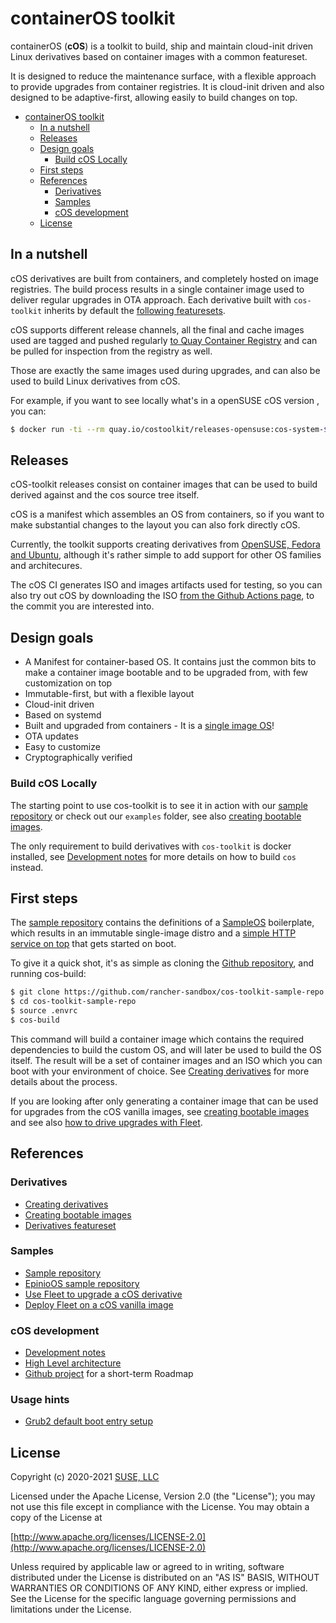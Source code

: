 # containerOS toolkit

containerOS (**cOS**) is a toolkit to build, ship and maintain cloud-init driven Linux derivatives based on container images with a common featureset. 

It is designed to reduce the maintenance surface, with a flexible approach to provide upgrades from container registries. It is cloud-init driven and also designed to be adaptive-first, allowing easily to build changes on top.

<!-- TOC -->

- [containerOS toolkit](#containeros-toolkit)
    - [In a nutshell](#in-a-nutshell)
    - [Releases](#releases)
    - [Design goals](#design-goals)
        - [Build cOS Locally](#build-cos-locally)
    - [First steps](#first-steps)
    - [References](#references)
        - [Derivatives](#derivatives)
        - [Samples](#samples)
        - [cOS development](#cos-development)
    - [License](#license)

<!-- /TOC -->

## In a nutshell

cOS derivatives are built from containers, and completely hosted on image registries. The build process results in a single container image used to deliver regular upgrades in OTA approach. Each derivative built with `cos-toolkit` inherits by default the [following featuresets](/docs/derivatives_featureset.md).

cOS supports different release channels, all the final and cache images used are tagged and pushed regularly [to Quay Container Registry](https://quay.io/repository/costoolkit/releases-opensuse) and can be pulled for inspection from the registry as well.

Those are exactly the same images used during upgrades, and can also be used to build Linux derivatives from cOS.

For example, if you want to see locally what's in a openSUSE cOS version , you can:

```bash
$ docker run -ti --rm quay.io/costoolkit/releases-opensuse:cos-system-$VERSION /bin/bash
```

## Releases

cOS-toolkit releases consist on container images that can be used to build derived against and the cos source tree itself.
 
cOS is a manifest which assembles an OS from containers, so if you want to make substantial changes to the layout you can also fork directly cOS.

Currently, the toolkit supports creating derivatives from [OpenSUSE, Fedora and Ubuntu](https://github.com/rancher-sandbox/cOS-toolkit/tree/master/values), although it's rather simple to add support for other OS families and architecures.

The cOS CI generates ISO and images artifacts used for testing, so you can also try out cOS by downloading the 
ISO [from the Github Actions page](https://github.com/rancher-sandbox/cOS-toolkit/actions/workflows/build.yaml), to the commit you are interested into.

## Design goals

- A Manifest for container-based OS. It contains just the common bits to make a container image bootable and to be upgraded from, with few customization on top
- Immutable-first, but with a flexible layout
- Cloud-init driven
- Based on systemd
- Built and upgraded from containers - It is a [single image OS](https://quay.io/repository/costoolkit/releases-opensuse)!
- OTA updates
- Easy to customize
- Cryptographically verified

### Build cOS Locally

The starting point to use cos-toolkit is to see it in action with our [sample repository](https://github.com/rancher-sandbox/cos-toolkit-sample-repo) or check out our `examples` folder, see also [creating bootable images](/docs/creating_bootable_images.md).

The only requirement to build derivatives with `cos-toolkit` is docker installed, see [Development notes](/docs/dev.md) for more details on how to build `cos` instead.

## First steps

The [sample repository](https://github.com/rancher-sandbox/cos-toolkit-sample-repo) contains the definitions of a [SampleOS](https://github.com/rancher-sandbox/cos-toolkit-sample-repo/tree/master/packages/sampleOS) boilerplate, which results in an immutable single-image distro and a [simple HTTP service on top](https://github.com/rancher-sandbox/cos-toolkit-sample-repo/tree/master/packages/sampleOSService) that gets started on boot.

To give it a quick shot, it's as simple as cloning the [Github repository](https://github.com/rancher-sandbox/cos-toolkit-sample-repo), and running cos-build:

```bash
$ git clone https://github.com/rancher-sandbox/cos-toolkit-sample-repo
$ cd cos-toolkit-sample-repo
$ source .envrc
$ cos-build
```

This command will build a container image which contains the required dependencies to build the custom OS, and will later be used to build the OS itself. The result will be a set of container images and an ISO which you can boot with your environment of choice.  See [Creating derivatives](/docs/creating_derivatives.md) for more details about the process.

If you are looking after only generating a container image that can be used for upgrades from the cOS vanilla images, see [creating bootable images](/docs/creating_bootable_images.md) and see also [how to drive upgrades with Fleet](https://github.com/rancher-sandbox/cos-fleet-upgrades-sample).

## References

### Derivatives
- [Creating derivatives](/docs/creating_derivatives.md)
- [Creating bootable images](/docs/creating_bootable_images.md)
- [Derivatives featureset](/docs/derivatives_featureset.md)

### Samples
- [Sample repository](https://github.com/rancher-sandbox/cos-toolkit-sample-repo)
- [EpinioOS sample repository](https://github.com/rancher-sandbox/epinio-appliance-demo-sample)
- [Use Fleet to upgrade a cOS derivative](https://github.com/rancher-sandbox/cos-fleet-upgrades-sample)
- [Deploy Fleet on a cOS vanilla image](/docs/k3s_and_fleet_on_vanilla_image_example.md)

### cOS development
- [Development notes](/docs/dev.md)
- [High Level architecture](/docs/high_level_architecture.md)
- [Github project](https://github.com/mudler/cOS/projects/1) for a short-term Roadmap

### Usage hints

- [Grub2 default boot entry setup](/docs/configure_grub.md)

## License

Copyright (c) 2020-2021 [SUSE, LLC](http://suse.com)

Licensed under the Apache License, Version 2.0 (the "License");
you may not use this file except in compliance with the License.
You may obtain a copy of the License at

[http://www.apache.org/licenses/LICENSE-2.0](http://www.apache.org/licenses/LICENSE-2.0)

Unless required by applicable law or agreed to in writing, software
distributed under the License is distributed on an "AS IS" BASIS,
WITHOUT WARRANTIES OR CONDITIONS OF ANY KIND, either express or implied.
See the License for the specific language governing permissions and
limitations under the License.
